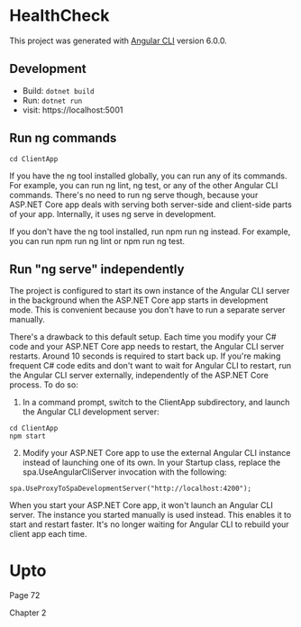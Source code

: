 # HealthCheck

This project was generated with [Angular CLI](https://github.com/angular/angular-cli) version 6.0.0.

## Development
* Build: ```dotnet build```
* Run: ```dotnet run```
* visit: https://localhost:5001

## Run ng commands
```cd ClientApp```

If you have the ng tool installed globally, you can run any of its commands. For example, you can run ng lint, ng test, or any of the other Angular CLI commands. There's no need to run ng serve though, because your ASP.NET Core app deals with serving both server-side and client-side parts of your app. Internally, it uses ng serve in development.

If you don't have the ng tool installed, run npm run ng instead. For example, you can run npm run ng lint or npm run ng test.

## Run "ng serve" independently
The project is configured to start its own instance of the Angular CLI server in the background when the ASP.NET Core app starts in development mode. This is convenient because you don't have to run a separate server manually.

There's a drawback to this default setup. Each time you modify your C# code and your ASP.NET Core app needs to restart, the Angular CLI server restarts. Around 10 seconds is required to start back up. If you're making frequent C# code edits and don't want to wait for Angular CLI to restart, run the Angular CLI server externally, independently of the ASP.NET Core process. To do so:

1. In a command prompt, switch to the ClientApp subdirectory, and launch the Angular CLI development server:
```
cd ClientApp
npm start
```

2. Modify your ASP.NET Core app to use the external Angular CLI instance instead of launching one of its own. In your Startup class, replace the spa.UseAngularCliServer invocation with the following:
```
spa.UseProxyToSpaDevelopmentServer("http://localhost:4200");
```

When you start your ASP.NET Core app, it won't launch an Angular CLI server. The instance you started manually is used instead. This enables it to start and restart faster. It's no longer waiting for Angular CLI to rebuild your client app each time.

# Upto

Page 72

Chapter 2
